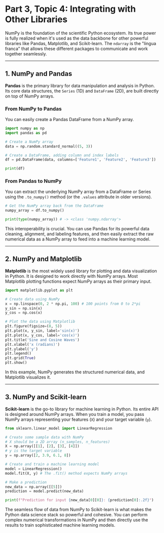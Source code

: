 # Part 3, Topic 4: Integrating with Other Libraries

NumPy is the foundation of the scientific Python ecosystem. Its true power is fully realized when it's used as the data backbone for other powerful libraries like Pandas, Matplotlib, and Scikit-learn. The `ndarray` is the "lingua franca" that allows these different packages to communicate and work together seamlessly.

---

## 1. NumPy and Pandas

**Pandas** is the primary library for data manipulation and analysis in Python. Its core data structures, the `Series` (1D) and `DataFrame` (2D), are built directly on top of NumPy arrays.

### From NumPy to Pandas
You can easily create a Pandas DataFrame from a NumPy array.

```python
import numpy as np
import pandas as pd

# Create a NumPy array
data = np.random.standard_normal((5, 3))

# Create a DataFrame, adding column and index labels
df = pd.DataFrame(data, columns=['Feature1', 'Feature2', 'Feature3'])

print(df)
```

### From Pandas to NumPy
You can extract the underlying NumPy array from a DataFrame or Series using the `.to_numpy()` method (or the `.values` attribute in older versions).

```python
# Get the NumPy array back from the DataFrame
numpy_array = df.to_numpy()

print(type(numpy_array)) # -> <class 'numpy.ndarray'>
```
This interoperability is crucial. You can use Pandas for its powerful data cleaning, alignment, and labeling features, and then easily extract the raw numerical data as a NumPy array to feed into a machine learning model.

---

## 2. NumPy and Matplotlib

**Matplotlib** is the most widely used library for plotting and data visualization in Python. It is designed to work directly with NumPy arrays. Most Matplotlib plotting functions expect NumPy arrays as their primary input.

```python
import matplotlib.pyplot as plt

# Create data using NumPy
x = np.linspace(0, 2 * np.pi, 100) # 100 points from 0 to 2*pi
y_sin = np.sin(x)
y_cos = np.cos(x)

# Plot the data using Matplotlib
plt.figure(figsize=(8, 5))
plt.plot(x, y_sin, label='sin(x)')
plt.plot(x, y_cos, label='cos(x)')
plt.title('Sine and Cosine Waves')
plt.xlabel('x (radians)')
plt.ylabel('y')
plt.legend()
plt.grid(True)
plt.show()
```
In this example, NumPy generates the structured numerical data, and Matplotlib visualizes it.

---

## 3. NumPy and Scikit-learn

**Scikit-learn** is the go-to library for machine learning in Python. Its entire API is designed around NumPy arrays. When you train a model, you pass NumPy arrays representing your features (`X`) and your target variable (`y`).

```python
from sklearn.linear_model import LinearRegression

# Create some sample data with NumPy
# X should be a 2D array (n_samples, n_features)
X = np.array([[1], [2], [3], [4]])
# y is the target variable
y = np.array([2, 3.9, 6.1, 8])

# Create and train a machine learning model
model = LinearRegression()
model.fit(X, y) # The .fit() method expects NumPy arrays

# Make a prediction
new_data = np.array([[5]])
prediction = model.predict(new_data)

print(f"Prediction for input {new_data[0][0]}: {prediction[0]:.2f}")
```
The seamless flow of data from NumPy to Scikit-learn is what makes the Python data science stack so powerful and cohesive. You can perform complex numerical transformations in NumPy and then directly use the results to train sophisticated machine learning models.

